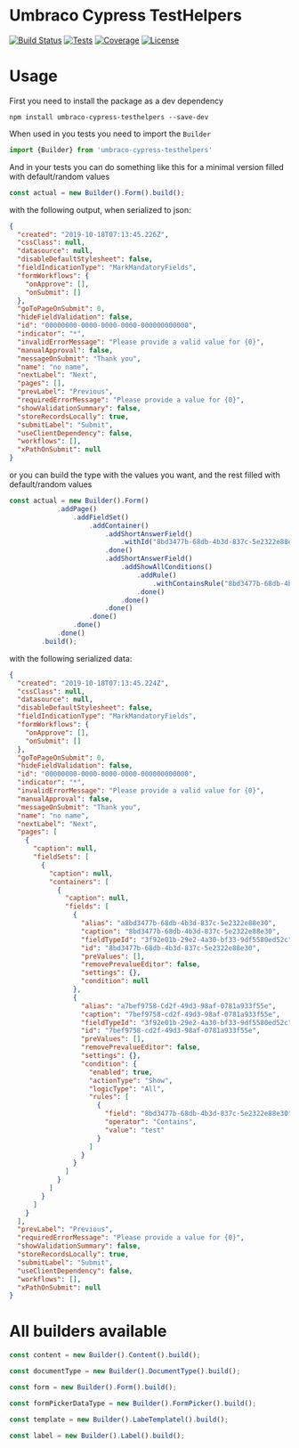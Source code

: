 # Umbraco Cypress TestHelpers
[![Build Status](https://bergmania.visualstudio.com/Umbraco-Cypress-TestHelpers/_apis/build/status/Release?branchName=master)](https://bergmania.visualstudio.com/Umbraco-Cypress-TestHelpers/_build/latest?definitionId=6&branchName=master)
[![Tests](https://img.shields.io/azure-devops/tests/bergmania/Umbraco-Cypress-TestHelpers/6/master)](https://img.shields.io/azure-devops/tests/bergmania/Umbraco-Cypress-TestHelpers/6/master)
[![Coverage](https://img.shields.io/azure-devops/coverage/bergmania/Umbraco-Cypress-TestHelpers/6/master)](https://img.shields.io/azure-devops/coverage/bergmania/Umbraco-Cypress-TestHelpers/6/master)
[![License](https://img.shields.io/github/license/bergmania/umbraco-cypress-testhelpers)](https://img.shields.io/github/license/bergmania/umbraco-cypress-testhelpers)

# Usage

First you need to install the package as a dev dependency
```
npm install umbraco-cypress-testhelpers --save-dev
```

When used in you tests you need to import the `Builder`

```js
import {Builder} from 'umbraco-cypress-testhelpers'
```

And in your tests you can do something like this for a minimal version filled with default/random values

```js
const actual = new Builder().Form().build();
```
with the following output, when serialized to json:
```json
{
  "created": "2019-10-18T07:13:45.226Z",
  "cssClass": null,
  "datasource": null,
  "disableDefaultStylesheet": false,
  "fieldIndicationType": "MarkMandatoryFields",
  "formWorkflows": {
    "onApprove": [],
    "onSubmit": []
  },
  "goToPageOnSubmit": 0,
  "hideFieldValidation": false,
  "id": "00000000-0000-0000-0000-000000000000",
  "indicator": "*",
  "invalidErrorMessage": "Please provide a valid value for {0}",
  "manualApproval": false,
  "messageOnSubmit": "Thank you",
  "name": "no name",
  "nextLabel": "Next",
  "pages": [],
  "prevLabel": "Previous",
  "requiredErrorMessage": "Please provide a value for {0}",
  "showValidationSummary": false,
  "storeRecordsLocally": true,
  "submitLabel": "Submit",
  "useClientDependency": false,
  "workflows": [],
  "xPathOnSubmit": null
}
```

or you can build the type with the values you want, and the rest filled with default/random values

```js
const actual = new Builder().Form()
            .addPage()
                .addFieldSet()
                    .addContainer()
                        .addShortAnswerField()
                            .withId("8bd3477b-68db-4b3d-837c-5e2322e88e30")
                        .done()
                        .addShortAnswerField()
                            .addShowAllConditions()
                                .addRule()
                                    .withContainsRule("8bd3477b-68db-4b3d-837c-5e2322e88e30","test")
                                .done()
                            .done()
                        .done()
                    .done()
                .done()
            .done()
        .build();
```
with the following serialized data:
```json
{
  "created": "2019-10-18T07:13:45.224Z",
  "cssClass": null,
  "datasource": null,
  "disableDefaultStylesheet": false,
  "fieldIndicationType": "MarkMandatoryFields",
  "formWorkflows": {
    "onApprove": [],
    "onSubmit": []
  },
  "goToPageOnSubmit": 0,
  "hideFieldValidation": false,
  "id": "00000000-0000-0000-0000-000000000000",
  "indicator": "*",
  "invalidErrorMessage": "Please provide a valid value for {0}",
  "manualApproval": false,
  "messageOnSubmit": "Thank you",
  "name": "no name",
  "nextLabel": "Next",
  "pages": [
    {
      "caption": null,
      "fieldSets": [
        {
          "caption": null,
          "containers": [
            {
              "caption": null,
              "fields": [
                {
                  "alias": "a8bd3477b-68db-4b3d-837c-5e2322e88e30",
                  "caption": "8bd3477b-68db-4b3d-837c-5e2322e88e30",
                  "fieldTypeId": "3f92e01b-29e2-4a30-bf33-9df5580ed52c",
                  "id": "8bd3477b-68db-4b3d-837c-5e2322e88e30",
                  "preValues": [],
                  "removePrevalueEditor": false,
                  "settings": {},
                  "condition": null
                },
                {
                  "alias": "a7bef9758-Cd2f-49d3-98af-0781a933f55e",
                  "caption": "7bef9758-cd2f-49d3-98af-0781a933f55e",
                  "fieldTypeId": "3f92e01b-29e2-4a30-bf33-9df5580ed52c",
                  "id": "7bef9758-cd2f-49d3-98af-0781a933f55e",
                  "preValues": [],
                  "removePrevalueEditor": false,
                  "settings": {},
                  "condition": {
                    "enabled": true,
                    "actionType": "Show",
                    "logicType": "All",
                    "rules": [
                      {
                        "field": "8bd3477b-68db-4b3d-837c-5e2322e88e30",
                        "operator": "Contains",
                        "value": "test"
                      }
                    ]
                  }
                }
              ]
            }
          ]
        }
      ]
    }
  ],
  "prevLabel": "Previous",
  "requiredErrorMessage": "Please provide a value for {0}",
  "showValidationSummary": false,
  "storeRecordsLocally": true,
  "submitLabel": "Submit",
  "useClientDependency": false,
  "workflows": [],
  "xPathOnSubmit": null
}
```

# All builders available

```js
const content = new Builder().Content().build();

const documentType = new Builder().DocumentType().build();

const form = new Builder().Form().build();

const formPickerDataType = new Builder().FormPicker().build();

const template = new Builder().LabeTemplatel().build();

const label = new Builder().Label().build();
```
